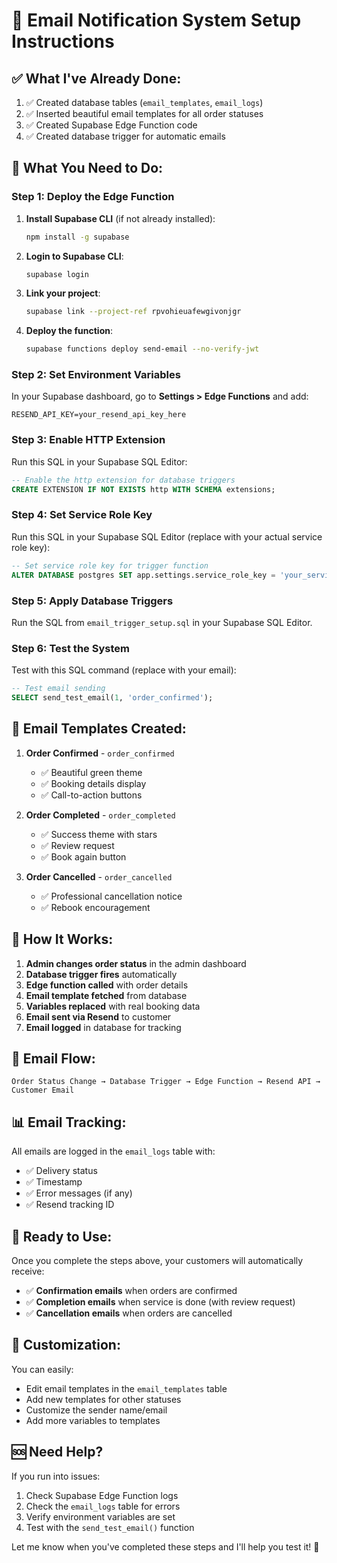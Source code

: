 # 📧 Email Notification System Setup Instructions

## ✅ **What I've Already Done:**

1. ✅ Created database tables (`email_templates`, `email_logs`)
2. ✅ Inserted beautiful email templates for all order statuses
3. ✅ Created Supabase Edge Function code
4. ✅ Created database trigger for automatic emails

## 🔧 **What You Need to Do:**

### **Step 1: Deploy the Edge Function**

1. **Install Supabase CLI** (if not already installed):
   ```bash
   npm install -g supabase
   ```

2. **Login to Supabase CLI**:
   ```bash
   supabase login
   ```

3. **Link your project**:
   ```bash
   supabase link --project-ref rpvohieuafewgivonjgr
   ```

4. **Deploy the function**:
   ```bash
   supabase functions deploy send-email --no-verify-jwt
   ```

### **Step 2: Set Environment Variables**

In your Supabase dashboard, go to **Settings > Edge Functions** and add:

```
RESEND_API_KEY=your_resend_api_key_here
```

### **Step 3: Enable HTTP Extension**

Run this SQL in your Supabase SQL Editor:

```sql
-- Enable the http extension for database triggers
CREATE EXTENSION IF NOT EXISTS http WITH SCHEMA extensions;
```

### **Step 4: Set Service Role Key**

Run this SQL in your Supabase SQL Editor (replace with your actual service role key):

```sql
-- Set service role key for trigger function
ALTER DATABASE postgres SET app.settings.service_role_key = 'your_service_role_key_here';
```

### **Step 5: Apply Database Triggers**

Run the SQL from `email_trigger_setup.sql` in your Supabase SQL Editor.

### **Step 6: Test the System**

Test with this SQL command (replace with your email):

```sql
-- Test email sending
SELECT send_test_email(1, 'order_confirmed');
```

## 📧 **Email Templates Created:**

1. **Order Confirmed** - `order_confirmed`
   - ✅ Beautiful green theme
   - ✅ Booking details display
   - ✅ Call-to-action buttons

2. **Order Completed** - `order_completed` 
   - ✅ Success theme with stars
   - ✅ Review request
   - ✅ Book again button

3. **Order Cancelled** - `order_cancelled`
   - ✅ Professional cancellation notice
   - ✅ Rebook encouragement

## 🔄 **How It Works:**

1. **Admin changes order status** in the admin dashboard
2. **Database trigger fires** automatically
3. **Edge function called** with order details
4. **Email template fetched** from database
5. **Variables replaced** with real booking data
6. **Email sent via Resend** to customer
7. **Email logged** in database for tracking

## 🎯 **Email Flow:**

```
Order Status Change → Database Trigger → Edge Function → Resend API → Customer Email
```

## 📊 **Email Tracking:**

All emails are logged in the `email_logs` table with:
- ✅ Delivery status
- ✅ Timestamp
- ✅ Error messages (if any)
- ✅ Resend tracking ID

## 🚀 **Ready to Use:**

Once you complete the steps above, your customers will automatically receive:

- ✅ **Confirmation emails** when orders are confirmed
- ✅ **Completion emails** when service is done (with review request)
- ✅ **Cancellation emails** when orders are cancelled

## 🔧 **Customization:**

You can easily:
- Edit email templates in the `email_templates` table
- Add new templates for other statuses
- Customize the sender name/email
- Add more variables to templates

## 🆘 **Need Help?**

If you run into issues:
1. Check Supabase Edge Function logs
2. Check the `email_logs` table for errors
3. Verify environment variables are set
4. Test with the `send_test_email()` function

Let me know when you've completed these steps and I'll help you test it! 🚀

